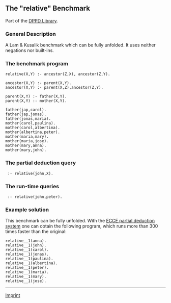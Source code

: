 The "relative" Benchmark
------------------------

Part of the [DPPD Library](https://github.com/leuschel/DPPD).

### General Description

A Lam & Kusalik benchmark which can be fully unfolded. It uses neither
negations nor built-ins.

### The benchmark program

    relative(X,Y) :- ancestor(Z,X), ancestor(Z,Y).
     
    ancestor(X,Y) :- parent(X,Y).
    ancestor(X,Y) :- parent(X,Z),ancestor(Z,Y).
     
    parent(X,Y) :- father(X,Y).
    parent(X,Y) :- mother(X,Y).
     
    father(jap,carol).
    father(jap,jonas).
    father(jonas,maria).
    mother(carol,paulina).
    mother(carol,albertina).
    mother(albertina,peter).
    mother(maria,mary).
    mother(maria,jose).
    mother(mary,anna).
    mother(mary,john).

### The partial deduction query

     :- relative(john,X).

### The run-time queries

     :- relative(john,peter).

### Example solution

This benchmark can be fully unfolded. With the [ECCE partial deduction
system](/~mal/systems/ecce.html) one can obtain the following program,
which runs more than 300 times faster than the original:

    relative__1(anna).
    relative__1(john).
    relative__1(carol).
    relative__1(jonas).
    relative__1(paulina).
    relative__1(albertina).
    relative__1(peter).
    relative__1(maria).
    relative__1(mary).
    relative__1(jose).

------------------------------------------------------------------------

[Imprint](http://www.stups.uni-duesseldorf.de/w/Imprint)

